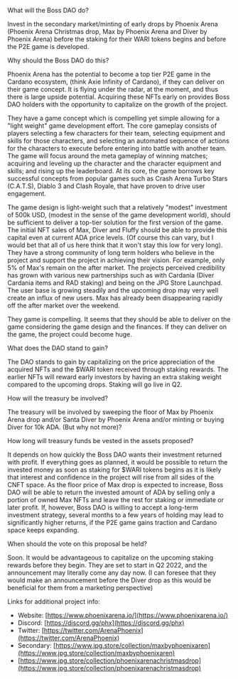 ﻿What will the Boss DAO do? 

Invest in the secondary market/minting of early drops by Phoenix Arena (Phoenix Arena Christmas drop, Max by Phoenix Arena and Diver by Phoenix Arena) before the staking for their WARI tokens begins and before the P2E game is developed. 

Why should the Boss DAO do this? 

Phoenix Arena has the potential to become a top tier P2E game in the Cardano ecosystem, (think Axie Infinity of Cardano), if they can deliver on their game concept. It is flying under the radar, at the moment, and thus there is large upside potential. Acquiring these NFTs early on provides Boss DAO holders with the opportunity to capitalize on the growth of the project. 

They have a game concept which is compelling yet simple allowing for a "light weight" game development effort. The core gameplay consists of players selecting a few characters for their team, selecting equipment and skills for those characters, and selecting an automated sequence of actions for the characters to execute before entering into battle with another team. The game will focus around the meta gameplay of winning matches; acquiring and leveling up the character and the character equipment and skills; and rising up the leaderboard. At its core, the game borrows key successful concepts from popular games such as Crash Arena Turbo Stars (C.A.T.S), Diablo 3 and Clash Royale, that have proven to drive user engagement.

The game design is light-weight such that a relatively "modest" investment of 500k USD, (modest in the sense of the game development world), should be sufficient to deliver a top-tier solution for the first version of the game. The initial NFT sales of Max, Diver and Fluffy should be able to provide this capital even at current ADA price levels. (Of course this can vary, but I would bet that all of us here think that it won't stay this low for very long). They have a strong community of long term holders who believe in the project and support the project in achieving their vision. For example, only 5% of Max's remain on the after market. The projects perceived credibility has grown with various new partnerships such as with Cardania (Diver Cardania items and RAD staking) and being on the JPG Store Launchpad. The user base is growing steadily and the upcoming drop may very well create an influx of new users. Max has already been disappearing rapidly off the after market over the weekend.

They game is compelling. It seems that they should be able to deliver on the game considering the game design and the finances. If they can deliver on the game, the project could become huge. 

What does the DAO stand to gain?

The DAO stands to gain by capitalizing on the price appreciation of the acquired NFTs and the $WARI token received through staking rewards. The earlier NFTs will reward early investors by having an extra staking weight compared to the upcoming drops. Staking will go live in Q2.

How will the treasury be involved? 

The treasury will be involved by sweeping the floor of Max by Phoenix Arena drop and/or Santa Diver by Phoenix Arena and/or minting or buying Diver for 10k ADA. (But why not more)?  
      
How long will treasury funds be vested in the assets proposed? 

It depends on how quickly the Boss DAO wants their investment returned with profit. If everything goes as planned, it would be possible to return the invested money as soon as staking for $WARI tokens begins as it is likely that interest and confidence in the project will rise from all sides of the CNFT space. As the floor price of Max drop is expected to increase, Boss DAO will be able to return the invested amount of ADA by selling only a portion of owned Max NFTs and leave the rest for staking or immediate or later profit. If, however, Boss DAO is willing to accept a long-term investment strategy, several months to a few years of holding may lead to significantly higher returns, if the P2E game gains traction and Cardano space keeps expanding. 

When should the vote on this proposal be held? 

Soon. It would be advantageous to capitalize on the upcoming staking rewards before they begin. They are set to start in Q2 2022, and the announcement may literally come any day now. (I can foresee that they would make an announcement before the Diver drop as this would be beneficial for them from a marketing perspective)
      
Links for additional project info:
-   Website: [https://www.phoenixarena.io/](https://www.phoenixarena.io/)
-   Discord: [https://discord.gg/phx](https://discord.gg/phx)
-   Twitter: [https://twitter.com/ArenaPhoenix](https://twitter.com/ArenaPhoenix)
-   Secondary: [https://www.jpg.store/collection/maxbyphoenixaren](https://www.jpg.store/collection/maxbyphoenixaren)
-   [https://www.jpg.store/collection/phoenixarenachristmasdrop](https://www.jpg.store/collection/phoenixarenachristmasdrop)
